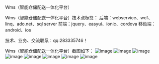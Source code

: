 Wms（智能仓储配送一体化平台）

Wms（智能仓储配送一体化平台）技术点标签：
后端：webservice、wcf、linq、ado.net、sql server
前端：jquery、easyui、ionic、cordova
移动端：android、ios

技术、业务、交流联系：qq:283335746！

Wms（智能仓储配送一体化平台）截图如下：
![image](https://github.com/qq283335746/My/blob/master/MyImages/Wms/Wms001.png)
![image](https://github.com/qq283335746/My/blob/master/MyImages/Wms/Wms002.png)
![image](https://github.com/qq283335746/My/blob/master/MyImages/Wms/Wms003.png)
![image](https://github.com/qq283335746/My/blob/master/MyImages/Wms/Wms004.png)
![image](https://github.com/qq283335746/My/blob/master/MyImages/Wms/Wms005.png)
![image](https://github.com/qq283335746/My/blob/master/MyImages/Wms/Wms006.png)
![image](https://github.com/qq283335746/My/blob/master/MyImages/Wms/Wms007.png)
![image](https://github.com/qq283335746/My/blob/master/MyImages/Wms/Wms008.png)
